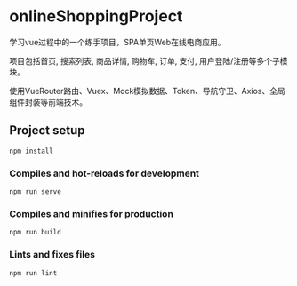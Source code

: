 # onlineShoppingProject
学习vue过程中的一个练手项目，SPA单页Web在线电商应用。  

项目包括首页, 搜索列表, 商品详情, 购物车, 订单, 支付, 用户登陆/注册等多个子模块。

使用VueRouter路由、Vuex、Mock模拟数据、Token、导航守卫、Axios、全局组件封装等前端技术。

## Project setup

```
npm install
```

### Compiles and hot-reloads for development

```
npm run serve
```

### Compiles and minifies for production

```
npm run build
```

### Lints and fixes files

```
npm run lint
```

